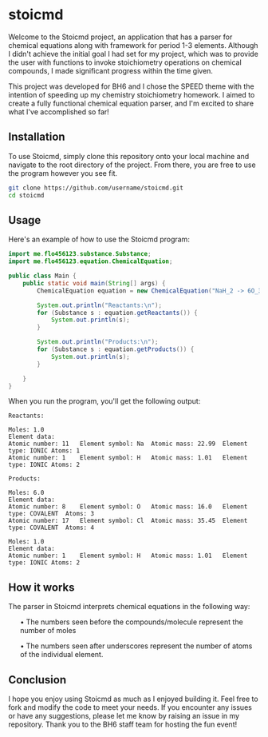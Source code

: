 # stoicmd

<p>Welcome to the Stoicmd project, an application that has a parser for chemical equations along with framework for period 1-3 elements. Although I didn't achieve the initial goal I had set for my project, which was to provide the user with functions to invoke stoichiometry operations on chemical compounds, I made significant progress within the time given.</p>

<p>This project was developed for BH6 and I chose the SPEED theme with the intention of speeding up my chemistry stoichiometry homework. I aimed to create a fully functional chemical equation parser, and I'm excited to share what I've accomplished so far!</p>

## Installation

<p>To use Stoicmd, simply clone this repository onto your local machine and navigate to the root directory of the project. From there, you are free to use the program however you see fit.</p>

```bash
git clone https://github.com/username/stoicmd.git
cd stoicmd
```

## Usage
<p>Here's an example of how to use the Stoicmd program:</p>

```java
import me.flo456123.substance.Substance;
import me.flo456123.equation.ChemicalEquation;

public class Main {
    public static void main(String[] args) {
        ChemicalEquation equation = new ChemicalEquation("NaH_2 -> 6O_3Cl_4 + H_2");

        System.out.println("Reactants:\n");
        for (Substance s : equation.getReactants()) {
            System.out.println(s);
        }

        System.out.println("Products:\n");
        for (Substance s : equation.getProducts()) {
            System.out.println(s);
        }

    }
}
```

<p>When you run the program, you'll get the following output:</p>

```
Reactants:

Moles: 1.0
Element data: 
Atomic number: 11	Element symbol: Na	Atomic mass: 22.99	Element type: IONIC	Atoms: 1
Atomic number: 1	Element symbol: H	Atomic mass: 1.01	Element type: IONIC	Atoms: 2

Products:

Moles: 6.0
Element data: 
Atomic number: 8	Element symbol: O	Atomic mass: 16.0	Element type: COVALENT	Atoms: 3
Atomic number: 17	Element symbol: Cl	Atomic mass: 35.45	Element type: COVALENT	Atoms: 4

Moles: 1.0
Element data: 
Atomic number: 1	Element symbol: H	Atomic mass: 1.01	Element type: IONIC	Atoms: 2
```

## How it works
<p>The parser in Stoicmd interprets chemical equations in the following way:</p>

<ul>• The numbers seen before the compounds/molecule represent the number of moles</ul>
<ul>• The numbers seen after underscores represent the number of atoms of the individual element.</ul>

## Conclusion

<p>I hope you enjoy using Stoicmd as much as I enjoyed building it. Feel free to fork and modify the code to meet your needs. If you encounter any issues or have any suggestions, please let me know by raising an issue in my repository. Thank you to the BH6 staff team for hosting the fun event!</p>